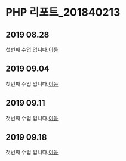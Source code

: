 # PHP 리포트_201840213


## 2019 08.28 
첫번째 수업 입니다.[이동](./lecture_01)
 <!-- <a href ="D:\phpstudy\docs\1week.pdf">이동</a> -->

## 2019 09.04
첫번째 수업 입니다.[이동](./lecture_02)

## 2019 09.11 
첫번째 수업 입니다.[이동](./lecture_03)

## 2019 09.18 
첫번째 수업 입니다.[이동](lecture_04)